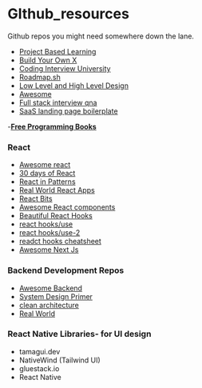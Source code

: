 # GIthub_resources
Github repos you might need somewhere down the lane.

- [Project Based Learning](https://github.com/practical-tutorials/project-based-learning)
- [Build Your Own X ](https://github.com/codecrafters-io/build-your-own-x)
- [Coding Interview University](https://github.com/jwasham/coding-interview-university)
- [Roadmap.sh](https://github.com/roadmapsh/deprecated-version)
- [Low Level and High Level Design](https://github.com/ashishps1/awesome-low-level-design)
- [Awesome](https://github.com/sindresorhus/awesome)
- [Full stack interview qna](https://github.com/aershov24/full-stack-interview-questions?tab=readme-ov-file)
- [SaaS landing page boilerplate](https://github.com/AtotheY/saas-landingpage?tab=readme-ov-file)

-**[Free Programming Books](https://github.com/EbookFoundation/free-programming-books?tab=readme-ov-file)**
  
### React

- [Awesome react](https://github.com/enaqx/awesome-react)
- [30 days of React](https://github.com/Asabeneh/30-Days-Of-React)
- [React in Patterns](https://github.com/krasimir/react-in-patterns)
- [Real World React Apps](https://github.com/jeromedalbert/real-world-react-apps)
- [React Bits](https://github.com/vasanthk/react-bits)
- [Awesome React components](https://github.com/brillout/awesome-react-components)
- [Beautiful React Hooks](https://github.com/antonioru/beautiful-react-hooks)
- [react hooks/use](https://github.com/streamich/react-use)
- [react hooks/use-2](https://github.com/uidotdev/usehooks)
- [readct hooks cheatsheet](https://github.com/daxter-army/react-hooks-cheatsheet)
- [Awesome Next Js](https://github.com/unicodeveloper/awesome-nextjs)

### Backend Development Repos
- [Awesome Backend](https://github.com/zhashkevych/awesome-backend)
- [System Design Primer](https://github.com/donnemartin/system-design-primer)
- [clean architecture](https://github.com/panagiop/node.js-clean-architecture)
- [Real World](https://github.com/gothinkster/realworld)


### React Native Libraries- for UI design

- tamagui.dev
- NativeWind (Tailwind UI)
- gluestack.io
- React Native 
